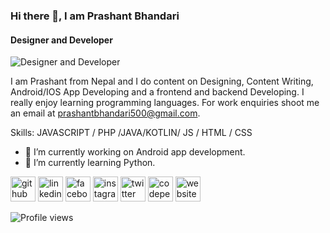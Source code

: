 ### Hi there 👋, I am Prashant Bhandari
#### Designer and Developer
![Designer and Developer](https://arturssmirnovs.github.io/github-profile-readme-generator/images/banner.png)

I am Prashant from Nepal and I do content on Designing, Content Writing, Android/IOS App Developing and a frontend and backend Developing. I really enjoy learning programming languages. For work enquiries shoot me an email at prashantbhandari500@gmail.com.

Skills: JAVASCRIPT / PHP /JAVA/KOTLIN/ JS / HTML / CSS

- 🔭 I’m currently working on Android app development. 
- 🌱 I’m currently learning Python. 


[<img src='https://cdn.jsdelivr.net/npm/simple-icons@3.0.1/icons/github.svg' alt='github' height='40'>](https://github.com/prashantbhandari7)  [<img src='https://cdn.jsdelivr.net/npm/simple-icons@3.0.1/icons/linkedin.svg' alt='linkedin' height='40'>](https://www.linkedin.com/in/prashant-bhandari-453355147//)  [<img src='https://cdn.jsdelivr.net/npm/simple-icons@3.0.1/icons/facebook.svg' alt='facebook' height='40'>](https://www.facebook.com/prasant.official)  [<img src='https://cdn.jsdelivr.net/npm/simple-icons@3.0.1/icons/instagram.svg' alt='instagram' height='40'>](https://www.instagram.com/bprashant7/)  [<img src='https://cdn.jsdelivr.net/npm/simple-icons@3.0.1/icons/twitter.svg' alt='twitter' height='40'>](https://twitter.com/bprashant7)  [<img src='https://cdn.jsdelivr.net/npm/simple-icons@3.0.1/icons/codepen.svg' alt='codepen' height='40'>](https://codepen.io/bprashant)  [<img src='https://cdn.jsdelivr.net/npm/simple-icons@3.0.1/icons/icloud.svg' alt='website' height='40'>](bprashant.epizy.com)  

![Profile views](https://gpvc.arturio.dev/prashantbhandari7)  
